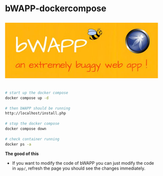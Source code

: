 # bWAPP-dockercompose
![](img/bwapp.jpg)
--- 

```bash

# start up the docker compose
docker compose up -d 

# then bWAPP should be running 
http://localhost/install.php

# stop the docker compose
docker compose down

# check container running
docker ps -a 

```

**The good of this**
- If you want to modify the code of bWAPP you can just modify the code in `app/`, refresh the page you should see the changes immediately.
